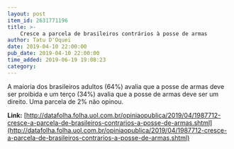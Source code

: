 ```yaml
---
layout: post
item_id: 2631771196
title: >-
    Cresce a parcela de brasileiros contrários à posse de armas
author: Tatu D'Oquei
date: 2019-04-10 22:00:00
pub_date: 2019-04-10 22:00:00
time_added: 2019-06-19 19:08:23
category: 
---
```


A maioria dos brasileiros adultos (64%) avalia que a posse de armas deve ser proibida e um terço (34%) avalia que a posse de armas deve ser um direito. Uma parcela de 2% não opinou.

**Link:** [http://datafolha.folha.uol.com.br/opiniaopublica/2019/04/1987712-cresce-a-parcela-de-brasileiros-contrarios-a-posse-de-armas.shtml](http://datafolha.folha.uol.com.br/opiniaopublica/2019/04/1987712-cresce-a-parcela-de-brasileiros-contrarios-a-posse-de-armas.shtml)

